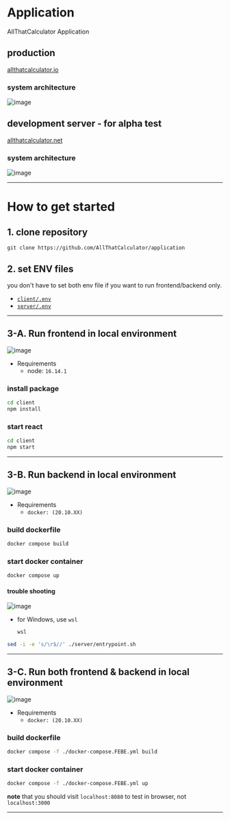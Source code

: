 # Application

AllThatCalculator Application

## production

[allthatcalculator.io](https://allthatcalculator.io)

### system architecture

![image](https://user-images.githubusercontent.com/78730403/210151266-8e113d99-20c5-49c4-bfec-c165e163a7de.png)

## development server - for alpha test

[allthatcalculator.net](http://www.allthatcalculator.net)

### system architecture

![image](https://user-images.githubusercontent.com/78730403/211194669-853463e1-d459-4d36-b34f-9ab2dd2972f3.png)

---

# How to get started

## 1. clone repository

`git clone https://github.com/AllThatCalculator/application`

## 2. set ENV files

you don't have to set both env file if you want to run frontend/backend only.

- [`client/.env`](https://iewha-my.sharepoint.com/:u:/r/personal/jiyoung_06_i_ewha_ac_kr/Documents/PKB/ATC/env_file/dev/client.env?csf=1&web=1&e=xEXL7o)
- [`server/.env`](https://iewha-my.sharepoint.com/:u:/r/personal/jiyoung_06_i_ewha_ac_kr/Documents/PKB/ATC/env_file/dev/server.env?csf=1&web=1&e=0Ijrzg)

---

## 3-A. Run frontend in local environment

![image](https://user-images.githubusercontent.com/78730403/211194688-49a99337-40e1-42f7-be01-2d77d2789a14.png)

- Requirements
  - node: `16.14.1`

### install package

```bash
cd client
npm install
```

### start react

```bash
cd client
npm start
```

---

## 3-B. Run backend in local environment
![image](https://user-images.githubusercontent.com/78730403/224531314-091ac9fc-67b7-49e2-99c2-982f7e9a6ba4.png)

- Requirements
  - `docker: (20.10.XX)`

### build dockerfile

```bash
docker compose build
```

### start docker container

```bash
docker compose up
```

#### trouble shooting

![image](https://user-images.githubusercontent.com/78730403/210150591-9bfb7ebc-ade0-472c-a152-375524657431.png)

- for Windows, use `wsl`
  ```bash
  wsl
  ```

```bash
sed -i -e 's/\r$//' ./server/entrypoint.sh
```

---

## 3-C. Run both frontend & backend in local environment

![image](https://user-images.githubusercontent.com/78730403/211195240-2cfcb903-5765-4bc6-8e3c-d0dbd07e466b.png)

- Requirements
  - `docker: (20.10.XX)`

### build dockerfile

```bash
docker compose -f ./docker-compose.FEBE.yml build
```

### start docker container

```bash
docker compose -f ./docker-compose.FEBE.yml up
```

**note** that you should visit `localhost:8080` to test in browser, not `localhost:3000`

---
